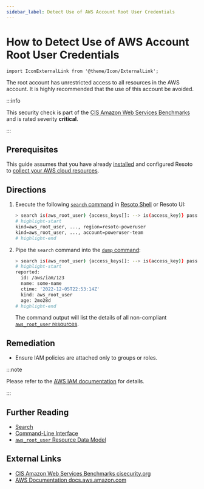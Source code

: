 ```yaml
---
sidebar_label: Detect Use of AWS Account Root User Credentials
---
```


# How to Detect Use of AWS Account Root User Credentials

```mdx-code-block
import IconExternalLink from '@theme/Icon/ExternalLink';
```

The root account has unrestricted access to all resources in the AWS account. It is highly recommended that the use of this account be avoided.

:::info

This security check is part of the [CIS Amazon Web Services Benchmarks](https://cisecurity.org/benchmark/amazon_web_services) and is rated severity **critical**.

:::

## Prerequisites

This guide assumes that you have already [installed](../../../getting-started/install-resoto/index.md) and configured Resoto to [collect your AWS cloud resources](../../../reference/configuration/cloudprovider/aws.md).

## Directions

1. Execute the following [`search` command](../../../reference/cli/search-commands/search.md) in [Resoto Shell](../../../reference/components/shell.md) or Resoto UI:

   ```bash
   > search is(aws_root_user) {access_keys[]: --> is(access_key)} password_last_used>{{last_access_younger_than.ago}} or access_keys[*].reported.access_key_last_used.last_used>{{last_access_younger_than.ago}}
   # highlight-start
   ​kind=aws_root_user, ..., region=resoto-poweruser
   ​kind=aws_root_user, ..., account=poweruser-team
   # highlight-end
   ```

2. Pipe the `search` command into the [`dump` command](../../../reference/cli/format-commands/dump.md):

   ```bash
   > search is(aws_root_user) {access_keys[]: --> is(access_key)} password_last_used>{{last_access_younger_than.ago}} or access_keys[*].reported.access_key_last_used.last_used>{{last_access_younger_than.ago}} | dump
   # highlight-start
   ​reported:
   ​  id: /aws/iam/123
   ​  name: some-name
   ​  ctime: '2022-12-05T22:53:14Z'
   ​  kind: aws_root_user
   ​  age: 2mo28d
   # highlight-end
   ```

   The command output will list the details of all non-compliant [`aws_root_user` resources](../../../reference/data-models/aws/index.md#aws_root_user).

## Remediation

- Ensure IAM policies are attached only to groups or roles.

:::note

Please refer to the [AWS IAM documentation](http://docs.aws.amazon.com/IAM/latest/UserGuide/best-practices.html) for details.

:::

## Further Reading

- [Search](../../../reference/search/index.md)
- [Command-Line Interface](../../../reference/cli/index.md)
- [`aws_root_user` Resource Data Model](../../../reference/data-models/aws/index.md#aws_root_user)

## External Links

- [CIS Amazon Web Services Benchmarks <span class="badge badge--secondary">cisecurity.org <IconExternalLink width="10" height="10" /></span>](https://cisecurity.org/benchmark/amazon_web_services)
- [AWS Documentation <span class="badge badge--secondary">docs.aws.amazon.com <IconExternalLink width="10" height="10" /></span>](http://docs.aws.amazon.com/IAM/latest/UserGuide/best-practices.html)
